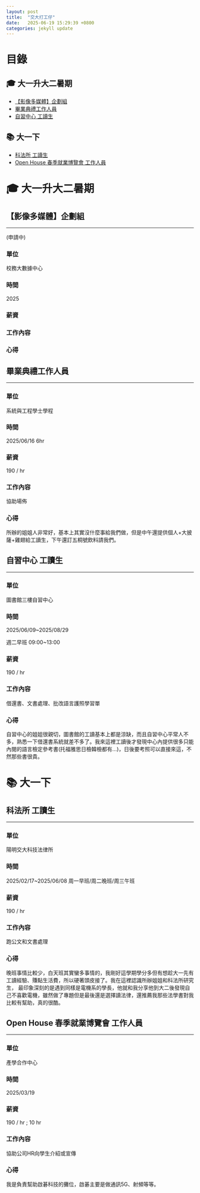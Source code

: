 ```yaml
---
layout: post
title:  "交大打工仔"
date:   2025-06-19 15:29:39 +0800
categories: jekyll update
---
```


# 目錄
## 🎓 大一升大二暑期
- [【影像多媒體】企劃組](#影像多媒體企劃組)
- [畢業典禮工作人員](#畢業典禮工作人員)
- [自習中心 工讀生](#自習中心-工讀生)

## 📚 大一下
- [科法所 工讀生](#科法所-工讀生)
- [Open House 春季就業博覽會 工作人員](#open-house-春季就業博覽會-工作人員)

# 🎓 大一升大二暑期 
## **【影像多媒體】企劃組**
***

(申請中)
### 單位
校務大數據中心
### 時間
2025
### 薪資  
### 工作內容
### 心得

## **畢業典禮工作人員**
***
### 單位
系統與工程學士學程
### 時間 
2025/06/16 6hr
### 薪資
190 / hr 
### 工作內容
協助場佈
### 心得
所辦的姐姐人非常好，基本上其實沒什麼事給我們做，但是中午還提供個人+大披薩+雞翅給工讀生，下午還訂五桐號飲料請我們。

## **自習中心 工讀生**
***
### 單位
圖書館三樓自習中心
### 時間 
2025/06/09~2025/08/29 

週二早班 09:00~13:00

### 薪資
190 / hr 
### 工作內容
借還書、文書處理、批改語言護照學習單
### 心得
自習中心的姐姐很親切，圖書館的工讀基本上都是涼缺，而且自習中心平常人不多，熟悉一下借還書系統就差不多了。我來這裡工讀後才發現中心內提供很多只能內閱的語言檢定參考書(托福雅思日檢韓檢都有...)，日後要考照可以直接來這，不然那些書很貴。

# 📚 大一下
## **科法所 工讀生**
***
### 單位
陽明交大科技法律所
### 時間 
2025/02/17~2025/06/08 
周一早班/周二晚班/周三午班
### 薪資
190 / hr 
### 工作內容
跑公文和文書處理
### 心得
晚班事情比較少，白天班其實蠻多事情的，我剛好這學期學分多但有想趁大一先有工讀經驗、賺點生活費，所以硬著頭皮接了。我在這裡認識所辦姐姐和科法所研究生，
最印象深刻的是遇到同樣是電機系的學長，他就和我分享他到大二後發現自己不喜歡電機，雖然做了專題但是最後還是選擇讀法律，還推薦我那些法學書對我比較有幫助，真的很酷。

## **Open House 春季就業博覽會 工作人員**
***
### 單位
產學合作中心
### 時間 
2025/03/19
### 薪資
190 / hr ; 10 hr
### 工作內容
協助公司HR向學生介紹或宣傳
### 心得
我是負責幫助啟碁科技的攤位，啟碁主要是做通訊5G、射頻等等。
